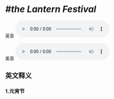# ***\#the Lantern Festival*** 
英音
<audio src="./media/the Lantern Festival1_AAC.aac" controls="controls"></audio>

美音
<audio src="./media/the Lantern Festival2.aac" controls="controls"></audio>



  

英文释义
---
### 1.**元宵节**  


